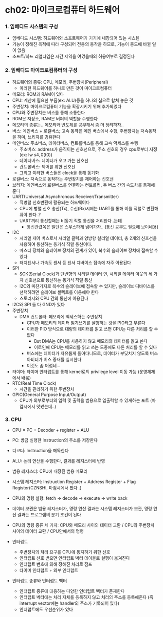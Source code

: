 # ch02: 마이크로컴퓨터 하드웨어

### 1. 임베디드 시스템의 구성
* 임베디드 시스템: 하드웨어와 소프트웨어가 기기에 내장되어 있는 시스템
* 기능이 정해진 목적에 따라 구성되어 전용의 동작을 하므로, 기능이 중도에 바뀔 일이 없음
* 소프트/하드 리얼타임은 시간 제약을 여겼을때의 허용여부로 결정된다

### 2. 임베디드 마이크로컴퓨터의 구성
* 하드웨어의 종류: CPU, 메모리, 주변장치(Peripheral)
   * 이러한 하드웨어를 하나로 만든 것이 마이크로컴퓨터
* 메모리: ROM과 RAM이 있다
* CPU: 계산에 필요한 부품(ex: ALU)등을 하나의 칩으로 합쳐 놓은 것
* 주변장치: 마이크로컴퓨터 기능을 확장시키기 위해 추가되었다
* CPU와 주변장치는 버스를 통해 소통한다
* ROM은 저장소, RAM은 버퍼의 역할을 수행한다
* 메모리의 종류는.. 메모리와 반도체를 공부해서 좀 더 정리하자..
* 버스: 메인버스 + 로컬버스; 고속 동작은 메인 버스에서 수행, 주변장치는 저속동작을 하며, 브리지를 경유한다
* 메인버스: 주소버스, 데이터버스, 컨트롤버스를 통해 고속 액세스를 수행
    * 주소버스: address가 움직이는 신호선으로, 주소 신호의 경우 cpu로부터 지정 (ex: lw $s4, 0($t0))
    * 데이터버스: 데이터가 오고 가는 신호선
    * 컨트롤버스: 제어를 위한 신호선
    * 그리고 이러한 버스들은 clock을 통해 동기화
* 로컬버스: 저속으로 동작하는 주변장치를 제어하는 신호선
* 브리지: 메인버스와 로컬버스를 연결하는 컨트롤러, 두 버스 간의 속도차를 통제해준다
* UART(Universal Asynchronous Receiver/Transmitter)
    * 직병렬 신호변환에 활용되는 하드웨어다
    * CPU에 병렬 신호 송신(Tx), 수신(Rx)시에는 UART를 통해 이를 직렬로 변환해줘야 한다..?
    * UART끼리 통신할때는 비동기 직렬 통신을 처리한다..는데
      * 통신관련쪽은 일단은 스무스하게 넘어가자.. (통신 공부도 필요해 보이네용)
* I2C
    * 시리얼 제어 버스로서 시리얼 클럭과 양방향 실리얼 데이터, 총 2개의 신호선을 사용하여 통신하는 동기식 직렬 통신이다.
    * 마스터 장치와 슬레이브 장치의 관계가 있어, 복수의 슬레이브 장치에 접속할 수 있다
    * 터치센서나 가속도 센서 등 센서 디바이스 접속에 자주 이용된다
* SPI
    * SCK(Serial Clock)과 단반향의 시리얼 데이터 인, 시리얼 데이터 아웃의 세 가지 신호선으로 통신하는 동기식 직렬 통신
    * I2C와 마찬가지로 복수의 슬레이브에 접속할 수 있지만, 슬레이브 디바이스를 선택하려면 슬레이브 셀렉트를 이용해야 한다
    * 스토리지와 CPU 간의 통신에 이용된다
* I2C와 SPI 둘 다 GND가 있다
* 주변장치
  * DMA 컨트롤러: 메모리에 액세스하는 주변장치
    * CPU가 메모리의 데이터 읽기쓰기를 실행하는 것을 PIO라고 부른다
    * 이러한 PIO 방식으로 대량의 데이터를 읽고 쓰면 CPU는 다른 처리를 할 수 없다
      * But DMA는 CPU를 사용하지 않고 메모리의 데이터를 읽고 쓴다
      * 이로인해 CPU는 메모리를 읽고 쓰는 도중에도 다른 처리를 할 수 있다
    * 버스에는 데이터가 자유롭게 돌아다니므로, 데이터가 부딪치지 않도록 버스 아비터가 버스 중재를 실시한다
    * 이것도 좀 어렵네...
* 타이머: 타이머 인터럽트를 통해 kernel로의 privilege level 이동 가능 (운영체제에서 배움)
* RTC(Real Time Clock)
    * 시간을 관리하기 위한 주변장치
* GPIO(General Purpose Input/Output)
    * CPU가 외부로부터의 입력 및 출력을 범용으로 입출력할 수 있게하는 포트 (마컴시에서 맛봤는데..)

### 3. CPU
* CPU = PC + Decoder + register + ALU
* PC: 방금 실행한 Instruction의 주소를 저장한다
* 디코더: Instruction을 해독한다
* ALU: 논리 연산을 수행한다, 결과를 레지스터에 반영
* 범용 레지스터: CPU에 내장된 범용 메모리
* 시스템 레지스터: Instruction Register + Address Register + Flag Register(CZNSHI, 마컴시에서 봤다..)
* CPU의 명령 실행: fetch -> decode -> execute -> write back
* 데이터 보관은 범용 레지스터가, 명령 연산 결과는 시스템 레지스터가 보관, 명령 연산 결과는 프로그램의 분기 조건이 된다
* CPU의 명령 종류 세 가지: CPU와 메모리 사이의 데이터 교환 / CPU와 주변장치 사이의 데이터 교환 / CPU안에서의 명령
* 인터럽트
  * 주변장치의 처리 요구를 CPU에 통지하기 위한 신호
  * 인터럽트 신호 받으면 인터럽트 벡터 테이블로 실행이 옮겨진다
  * 인터럽트 번호에 의해 정해진 처리로 점프
  * 타이머 인터럽트 + 외부 인터럽트

* 인터럽트 종류와 인터럽트 벡터
  * 인터럽트 종류에 대응하는 다양한 인터럽트 벡터가 존재한다
  * 인터럽트 벡터에는 처리 자체를 등록하지 않고 처리의 주소를 등록해준다 (즉 interrupt vector에는 handler의 주소가 기록되어 있다)
  * 인터럽트에도 우선순위가 있다
